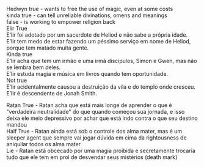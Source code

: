 Hedwyn
true - wants to free the use of magic, even at some costs  
kinda true - can tell unreliable divinations, omens and meanings  
false - is working to empower religion back  
Elir
True  
E’lir foi adotado por um sacerdote de Heliod e não sabe a própria idade.  
E’lir tem medo de estar fazendo um péssimo serviço em nome de Heliod, porque tem matado muita gente.  
Kinda true  
E’lir acha que tem um irmão e uma irmã discípulos, Simon e Gwen, mas não se lembra bem deles.  
E’lir estuda magia e música em livros quando tem oportunidade.  
Not true  
E’lir acidentalmente causou a destruição da vila e do templo onde cresceu.  
E’lir é descendente de Jonah Smith.  
  
Ratan
True - Ratan acha que está mais longe de aprender o que é "verdadeira neutralidade" do que quando começou sua jornada, e isso deixa ele meio depressivo por achar que está indo contra o que seu destino mandou  
Half True - Ratan ainda está sob o controle dos alma mater, mas é um sleeper agent que sempre vai jogar dúvida em cima da rightousness de aniquilar todos os alma mater  
Lie - Ratan está obcecado por uma magia proibida e secretamente trocaria tudo que ele tem em prol de desvendar seus mistérios (death mark)